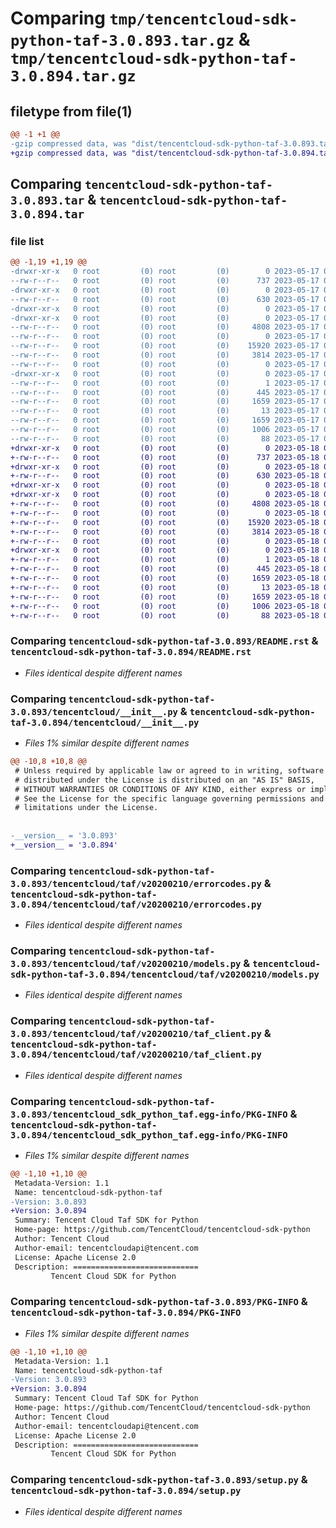 # Comparing `tmp/tencentcloud-sdk-python-taf-3.0.893.tar.gz` & `tmp/tencentcloud-sdk-python-taf-3.0.894.tar.gz`

## filetype from file(1)

```diff
@@ -1 +1 @@
-gzip compressed data, was "dist/tencentcloud-sdk-python-taf-3.0.893.tar", last modified: Wed May 17 03:39:55 2023, max compression
+gzip compressed data, was "dist/tencentcloud-sdk-python-taf-3.0.894.tar", last modified: Thu May 18 00:36:21 2023, max compression
```

## Comparing `tencentcloud-sdk-python-taf-3.0.893.tar` & `tencentcloud-sdk-python-taf-3.0.894.tar`

### file list

```diff
@@ -1,19 +1,19 @@
-drwxr-xr-x   0 root         (0) root         (0)        0 2023-05-17 03:39:55.000000 tencentcloud-sdk-python-taf-3.0.893/
--rw-r--r--   0 root         (0) root         (0)      737 2023-05-17 03:39:55.000000 tencentcloud-sdk-python-taf-3.0.893/README.rst
-drwxr-xr-x   0 root         (0) root         (0)        0 2023-05-17 03:39:55.000000 tencentcloud-sdk-python-taf-3.0.893/tencentcloud/
--rw-r--r--   0 root         (0) root         (0)      630 2023-05-17 03:39:55.000000 tencentcloud-sdk-python-taf-3.0.893/tencentcloud/__init__.py
-drwxr-xr-x   0 root         (0) root         (0)        0 2023-05-17 03:39:55.000000 tencentcloud-sdk-python-taf-3.0.893/tencentcloud/taf/
-drwxr-xr-x   0 root         (0) root         (0)        0 2023-05-17 03:39:55.000000 tencentcloud-sdk-python-taf-3.0.893/tencentcloud/taf/v20200210/
--rw-r--r--   0 root         (0) root         (0)     4808 2023-05-17 03:39:55.000000 tencentcloud-sdk-python-taf-3.0.893/tencentcloud/taf/v20200210/errorcodes.py
--rw-r--r--   0 root         (0) root         (0)        0 2023-05-17 03:39:55.000000 tencentcloud-sdk-python-taf-3.0.893/tencentcloud/taf/v20200210/__init__.py
--rw-r--r--   0 root         (0) root         (0)    15920 2023-05-17 03:39:55.000000 tencentcloud-sdk-python-taf-3.0.893/tencentcloud/taf/v20200210/models.py
--rw-r--r--   0 root         (0) root         (0)     3814 2023-05-17 03:39:55.000000 tencentcloud-sdk-python-taf-3.0.893/tencentcloud/taf/v20200210/taf_client.py
--rw-r--r--   0 root         (0) root         (0)        0 2023-05-17 03:39:55.000000 tencentcloud-sdk-python-taf-3.0.893/tencentcloud/taf/__init__.py
-drwxr-xr-x   0 root         (0) root         (0)        0 2023-05-17 03:39:55.000000 tencentcloud-sdk-python-taf-3.0.893/tencentcloud_sdk_python_taf.egg-info/
--rw-r--r--   0 root         (0) root         (0)        1 2023-05-17 03:39:55.000000 tencentcloud-sdk-python-taf-3.0.893/tencentcloud_sdk_python_taf.egg-info/dependency_links.txt
--rw-r--r--   0 root         (0) root         (0)      445 2023-05-17 03:39:55.000000 tencentcloud-sdk-python-taf-3.0.893/tencentcloud_sdk_python_taf.egg-info/SOURCES.txt
--rw-r--r--   0 root         (0) root         (0)     1659 2023-05-17 03:39:55.000000 tencentcloud-sdk-python-taf-3.0.893/tencentcloud_sdk_python_taf.egg-info/PKG-INFO
--rw-r--r--   0 root         (0) root         (0)       13 2023-05-17 03:39:55.000000 tencentcloud-sdk-python-taf-3.0.893/tencentcloud_sdk_python_taf.egg-info/top_level.txt
--rw-r--r--   0 root         (0) root         (0)     1659 2023-05-17 03:39:55.000000 tencentcloud-sdk-python-taf-3.0.893/PKG-INFO
--rw-r--r--   0 root         (0) root         (0)     1006 2023-05-17 03:39:55.000000 tencentcloud-sdk-python-taf-3.0.893/setup.py
--rw-r--r--   0 root         (0) root         (0)       88 2023-05-17 03:39:55.000000 tencentcloud-sdk-python-taf-3.0.893/setup.cfg
+drwxr-xr-x   0 root         (0) root         (0)        0 2023-05-18 00:36:21.000000 tencentcloud-sdk-python-taf-3.0.894/
+-rw-r--r--   0 root         (0) root         (0)      737 2023-05-18 00:36:21.000000 tencentcloud-sdk-python-taf-3.0.894/README.rst
+drwxr-xr-x   0 root         (0) root         (0)        0 2023-05-18 00:36:21.000000 tencentcloud-sdk-python-taf-3.0.894/tencentcloud/
+-rw-r--r--   0 root         (0) root         (0)      630 2023-05-18 00:36:21.000000 tencentcloud-sdk-python-taf-3.0.894/tencentcloud/__init__.py
+drwxr-xr-x   0 root         (0) root         (0)        0 2023-05-18 00:36:21.000000 tencentcloud-sdk-python-taf-3.0.894/tencentcloud/taf/
+drwxr-xr-x   0 root         (0) root         (0)        0 2023-05-18 00:36:21.000000 tencentcloud-sdk-python-taf-3.0.894/tencentcloud/taf/v20200210/
+-rw-r--r--   0 root         (0) root         (0)     4808 2023-05-18 00:36:21.000000 tencentcloud-sdk-python-taf-3.0.894/tencentcloud/taf/v20200210/errorcodes.py
+-rw-r--r--   0 root         (0) root         (0)        0 2023-05-18 00:36:21.000000 tencentcloud-sdk-python-taf-3.0.894/tencentcloud/taf/v20200210/__init__.py
+-rw-r--r--   0 root         (0) root         (0)    15920 2023-05-18 00:36:21.000000 tencentcloud-sdk-python-taf-3.0.894/tencentcloud/taf/v20200210/models.py
+-rw-r--r--   0 root         (0) root         (0)     3814 2023-05-18 00:36:21.000000 tencentcloud-sdk-python-taf-3.0.894/tencentcloud/taf/v20200210/taf_client.py
+-rw-r--r--   0 root         (0) root         (0)        0 2023-05-18 00:36:21.000000 tencentcloud-sdk-python-taf-3.0.894/tencentcloud/taf/__init__.py
+drwxr-xr-x   0 root         (0) root         (0)        0 2023-05-18 00:36:21.000000 tencentcloud-sdk-python-taf-3.0.894/tencentcloud_sdk_python_taf.egg-info/
+-rw-r--r--   0 root         (0) root         (0)        1 2023-05-18 00:36:21.000000 tencentcloud-sdk-python-taf-3.0.894/tencentcloud_sdk_python_taf.egg-info/dependency_links.txt
+-rw-r--r--   0 root         (0) root         (0)      445 2023-05-18 00:36:21.000000 tencentcloud-sdk-python-taf-3.0.894/tencentcloud_sdk_python_taf.egg-info/SOURCES.txt
+-rw-r--r--   0 root         (0) root         (0)     1659 2023-05-18 00:36:21.000000 tencentcloud-sdk-python-taf-3.0.894/tencentcloud_sdk_python_taf.egg-info/PKG-INFO
+-rw-r--r--   0 root         (0) root         (0)       13 2023-05-18 00:36:21.000000 tencentcloud-sdk-python-taf-3.0.894/tencentcloud_sdk_python_taf.egg-info/top_level.txt
+-rw-r--r--   0 root         (0) root         (0)     1659 2023-05-18 00:36:21.000000 tencentcloud-sdk-python-taf-3.0.894/PKG-INFO
+-rw-r--r--   0 root         (0) root         (0)     1006 2023-05-18 00:36:21.000000 tencentcloud-sdk-python-taf-3.0.894/setup.py
+-rw-r--r--   0 root         (0) root         (0)       88 2023-05-18 00:36:21.000000 tencentcloud-sdk-python-taf-3.0.894/setup.cfg
```

### Comparing `tencentcloud-sdk-python-taf-3.0.893/README.rst` & `tencentcloud-sdk-python-taf-3.0.894/README.rst`

 * *Files identical despite different names*

### Comparing `tencentcloud-sdk-python-taf-3.0.893/tencentcloud/__init__.py` & `tencentcloud-sdk-python-taf-3.0.894/tencentcloud/__init__.py`

 * *Files 1% similar despite different names*

```diff
@@ -10,8 +10,8 @@
 # Unless required by applicable law or agreed to in writing, software
 # distributed under the License is distributed on an "AS IS" BASIS,
 # WITHOUT WARRANTIES OR CONDITIONS OF ANY KIND, either express or implied.
 # See the License for the specific language governing permissions and
 # limitations under the License.
 
 
-__version__ = '3.0.893'
+__version__ = '3.0.894'
```

### Comparing `tencentcloud-sdk-python-taf-3.0.893/tencentcloud/taf/v20200210/errorcodes.py` & `tencentcloud-sdk-python-taf-3.0.894/tencentcloud/taf/v20200210/errorcodes.py`

 * *Files identical despite different names*

### Comparing `tencentcloud-sdk-python-taf-3.0.893/tencentcloud/taf/v20200210/models.py` & `tencentcloud-sdk-python-taf-3.0.894/tencentcloud/taf/v20200210/models.py`

 * *Files identical despite different names*

### Comparing `tencentcloud-sdk-python-taf-3.0.893/tencentcloud/taf/v20200210/taf_client.py` & `tencentcloud-sdk-python-taf-3.0.894/tencentcloud/taf/v20200210/taf_client.py`

 * *Files identical despite different names*

### Comparing `tencentcloud-sdk-python-taf-3.0.893/tencentcloud_sdk_python_taf.egg-info/PKG-INFO` & `tencentcloud-sdk-python-taf-3.0.894/tencentcloud_sdk_python_taf.egg-info/PKG-INFO`

 * *Files 1% similar despite different names*

```diff
@@ -1,10 +1,10 @@
 Metadata-Version: 1.1
 Name: tencentcloud-sdk-python-taf
-Version: 3.0.893
+Version: 3.0.894
 Summary: Tencent Cloud Taf SDK for Python
 Home-page: https://github.com/TencentCloud/tencentcloud-sdk-python
 Author: Tencent Cloud
 Author-email: tencentcloudapi@tencent.com
 License: Apache License 2.0
 Description: ============================
         Tencent Cloud SDK for Python
```

### Comparing `tencentcloud-sdk-python-taf-3.0.893/PKG-INFO` & `tencentcloud-sdk-python-taf-3.0.894/PKG-INFO`

 * *Files 1% similar despite different names*

```diff
@@ -1,10 +1,10 @@
 Metadata-Version: 1.1
 Name: tencentcloud-sdk-python-taf
-Version: 3.0.893
+Version: 3.0.894
 Summary: Tencent Cloud Taf SDK for Python
 Home-page: https://github.com/TencentCloud/tencentcloud-sdk-python
 Author: Tencent Cloud
 Author-email: tencentcloudapi@tencent.com
 License: Apache License 2.0
 Description: ============================
         Tencent Cloud SDK for Python
```

### Comparing `tencentcloud-sdk-python-taf-3.0.893/setup.py` & `tencentcloud-sdk-python-taf-3.0.894/setup.py`

 * *Files identical despite different names*


